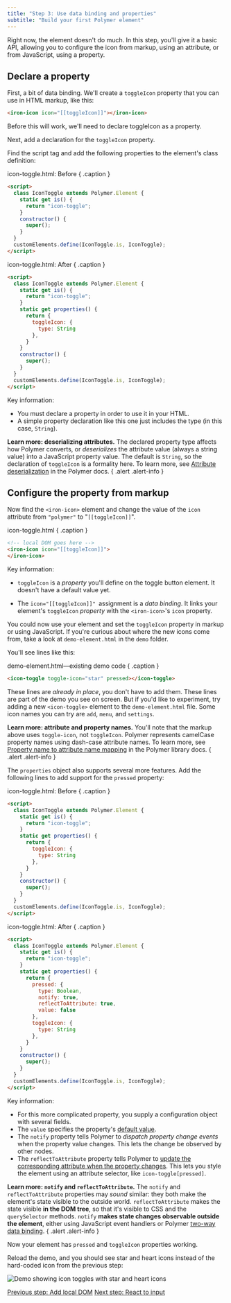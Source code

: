 ```yaml
---
title: "Step 3: Use data binding and properties"
subtitle: "Build your first Polymer element"
---
```


<!-- toc -->

Right now, the element doesn't do much. In this step, you'll give it a basic
API, allowing you to configure the icon from markup, using an attribute, or
from JavaScript, using a property.

## Declare a property

First, a bit of data binding. We'll create a `toggleIcon` property that you can use in HTML markup, like this: 

```html
<iron-icon icon="[[toggleIcon]]"></iron-icon>
```

Before this will work, we'll need to declare toggleIcon as a property.

Next, add a declaration for the `toggleIcon` property.

Find the script tag and add the following properties to the element's class definition:

icon-toggle.html: Before { .caption }

```html
<script>
  class IconToggle extends Polymer.Element {
    static get is() {
      return "icon-toggle";
    }
    constructor() {
      super();
    }
  }
  customElements.define(IconToggle.is, IconToggle);
</script>
```
icon-toggle.html: After { .caption }

```html
<script>
  class IconToggle extends Polymer.Element {
    static get is() {
      return "icon-toggle";
    }
    static get properties() {
      return {
        toggleIcon: {
          type: String
        },
      }
    }
    constructor() {
      super();
    }
  }
  customElements.define(IconToggle.is, IconToggle);
</script>
```

Key information:

  * You must declare a property in order to use it in your HTML.
  * A simple property declaration like this one just includes the type (in this
    case, `String`).

**Learn more: deserializing attributes.** The declared property type affects how Polymer converts, or <em>deserializes</em>
the attribute value (always a string value) into a JavaScript property value.
The default is `String`, so the declaration of `toggleIcon` is a formality here.
To learn more, see <a href="/2.0/docs/devguide/properties#attribute-deserialization">Attribute
deserialization</a> in the Polymer docs.
{ .alert .alert-info }

## Configure the property from markup 

Now find the `<iron-icon>` element and change the value of the `icon` attribute from `"polymer"` to  "`[[toggleIcon]]`".

icon-toggle.html { .caption }

```html
<!-- local DOM goes here -->
<iron-icon icon="[[toggleIcon]]">
</iron-icon>
```

Key information:

  * `toggleIcon` is a <em>property</em> you'll define on the toggle button element. It doesn't have a default value yet.
    
  * The `icon="[[toggleIcon]]" `assignment is a <em>data binding</em>. It links your element's `toggleIcon` <em>property</em> with the `<iron-icon>`'s `icon` property.

You could now use your element and set the `toggleIcon` property in markup or
using JavaScript. If you're curious about where the new icons come from, take a look at `demo-element.html` in the `demo` folder.

You'll see lines like this:

demo-element.html—existing demo code { .caption }

```html
<icon-toggle toggle-icon="star" pressed></icon-toggle>
```

These lines are _already in place_, you don't have to add them. These lines
are part of the demo you see on screen. But if you'd like to experiment, try
adding a new `<icon-toggle>` element to the `demo-element.html` file. Some
icon names you can try are `add`, `menu`, and `settings`.

**Learn more: attribute and property names.** You'll note that the markup above
uses `toggle-icon`, not `toggleIcon`. Polymer represents camelCase property names
using dash-case attribute names. To learn more, see <a href="/2.0/docs/devguide/properties#property-name-mapping">Property
name to attribute name mapping</a> in the Polymer library docs.
{ .alert .alert-info }

The `properties` object also supports several more features. Add the following lines to add
support for the `pressed` property:

icon-toggle.html: Before { .caption }
```html
<script>
  class IconToggle extends Polymer.Element {
    static get is() {
      return "icon-toggle";
    }
    static get properties() {
      return {
        toggleIcon: {
          type: String
        },
      }
    }
    constructor() {
      super();
    }
  }
  customElements.define(IconToggle.is, IconToggle);
</script>
```

icon-toggle.html: After { .caption }

```html
<script>
  class IconToggle extends Polymer.Element {
    static get is() {
      return "icon-toggle";
    }
    static get properties() {
      return {
        pressed: {
          type: Boolean,
          notify: true,
          reflectToAttribute: true,
          value: false
        },
        toggleIcon: {
          type: String
        },
      }
    }
    constructor() {
      super();
    }
  }
  customElements.define(IconToggle.is, IconToggle);
</script>
```

Key information:

 *   For this more complicated property, you supply a configuration object with
several fields.
*   The `value` specifies the property's [default value](/2.0/docs/devguide/properties#configure-values).
*   The `notify` property tells Polymer to <em>dispatch property change events
    </em>when the property value changes. This lets the change be observed by
    other nodes.
*   The `reflectToAttribute` property tells Polymer to
    [update the corresponding attribute when the property changes](/2.0/docs/devguide/properties#attribute-reflection).
    This lets you style the element using an attribute selector, like
    `icon-toggle[pressed]`.

**Learn more: `notify` and `reflectToAttribute`.** The `notify` and
`reflectToAttribute` properties may _sound_ similar: they both make the element's
state visible to the outside world. `reflectToAttribute` makes the
state visible **in the DOM tree**, so that it's visible to CSS and the
`querySelector` methods. `notify` **makes state changes observable outside the
element**, either using JavaScript event handlers or Polymer
<a href="/2.0/docs/devguide/data-binding#two-way-bindings">two-way data binding</a>.
{ .alert .alert-info }

Now your element has `pressed` and `toggleIcon` properties working.

Reload the demo, and you should see star and heart icons instead of the
hard-coded icon from the previous step:

<img src="/images/2.0/first-element/static-toggles.png" alt="Demo showing icon toggles with star and heart icons">

<a class="blue-button" href="step-2">Previous step: Add local DOM</a>
<a class="blue-button" href="step-4">Next step: React to input</a>
